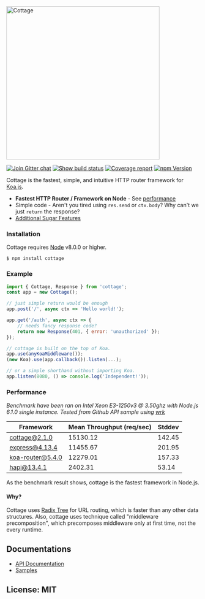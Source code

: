 <img alt="Cottage" src="http://i.imgur.com/jxXVfA1.png" width="400" />

[![Join Gitter chat][gitter-image]][gitter-url]
[![Show build status][travis-image]][travis-url]
[![Coverage report][coveralls-image]][coveralls-url]
[![npm Version][npm-image]][npm-url]  

Cottage is the fastest, simple, and intuitive HTTP router framework for [Koa.js](http://koajs.com).<br>

- **Fastest HTTP Router / Framework on Node** - See [performance](#performance)
- Simple code - Aren't you tired using `res.send` or `ctx.body`? Why can't we just `return` the response?
- [Additional Sugar Features](#status)

### Installation
Cottage requires [Node](http://nodejs.org) v8.0.0 or higher.
```
$ npm install cottage
```

### Example
```js
import { Cottage, Response } from 'cottage';
const app = new Cottage();

// just simple return would be enough
app.post('/', async ctx => 'Hello world!');

app.get('/auth', async ctx => {
    // needs fancy response code?
    return new Response(401, { error: 'unauthorized' });
});

// cottage is built on the top of Koa.
app.use(anyKoaMiddleware());
(new Koa).use(app.callback()).listen(...);

// or a simple shorthand without importing Koa.
app.listen(8080, () => console.log('Independent!'));
```

### Performance
*Benchmark have been ran on Intel Xeon E3-1250v3 @ 3.50ghz with Node.js 6.1.0 single instance.*
*Tested from Github API sample using [wrk][wrk-repo]*

Framework       | Mean Throughput (req/sec) | Stddev |
----------------|---------------|-----------|
cottage@2.1.0   | 15130.12      | 142.45    |
express@4.13.4  | 11455.67      | 201.95    |
koa-router@5.4.0| 12279.01      | 157.33    |
hapi@13.4.1     | 2402.31       | 53.14     |

As the benchmark result shows, cottage is the fastest framework in Node.js.

#### Why?
Cottage uses [Radix Tree][radix-tree-wiki] for URL routing, which is faster than any other data structures.
Also, cottage uses technique called "middleware precomposition", which precomposes middleware only at first time, not the every runtime.

## Documentations
- [API Documentation](https://github.com/therne/cottage/blob/master/index.d.ts)
- [Samples](https://github.com/therne/cottage/tree/master/samples)

## License: MIT

[gen-flow]: http://pag.forbeslindesay.co.uk
[wrk-repo]: https://github.com/wg/wrk
[express-repo]: https://github.com/expressjs/express
[radix-tree-wiki]: https://en.wikipedia.org/wiki/Radix_tree
[gitter-image]: https://img.shields.io/gitter/room/cottage/cottage.svg?style=for-the-badge&logo=gitter
[gitter-url]: https://gitter.im/therne/cottage?utm_source=badge&utm_medium=badge&utm_campaign=pr-badge&utm_content=badge
[npm-url]: https://npmjs.org/package/cottage
[npm-image]: https://img.shields.io/npm/v/cottage.svg?style=for-the-badge
[npm-url]: https://npmjs.org/package/cottage
[travis-image]: https://img.shields.io/travis/therne/cottage/master.svg?style=for-the-badge
[travis-url]: https://travis-ci.org/therne/cottage
[coveralls-image]: https://img.shields.io/coveralls/therne/cottage.svg?style=for-the-badge
[coveralls-url]: https://coveralls.io/github/therne/cottage?branch=master
